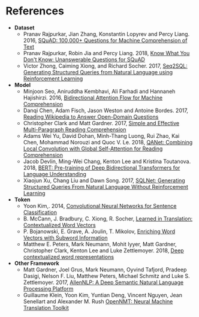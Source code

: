 # References


- **Dataset**
	- Pranav Rajpurkar, Jian Zhang, Konstantin Lopyrev and Percy Liang. 2016, [SQuAD: 100,000+ Questions for Machine Comprehension of Text](https://arxiv.org/abs/1606.05250)
	- Pranav Rajpurkar, Robin Jia and Percy Liang. 2018, [Know What You Don't Know: Unanswerable Questions for SQuAD](https://arxiv.org/abs/1806.03822)
	- Victor Zhong, Caiming Xiong, and Richard Socher. 2017, [Seq2SQL: Generating Structured Queries from Natural Language using Reinforcement Learning](http://arxiv.org/abs/1709.00103)
- **Model**
   - Minjoon Seo, Aniruddha Kembhavi, Ali Farhadi and Hannaneh Hajishirzi. 2016, [Bidirectional Attention Flow for Machine Comprehension](https://arxiv.org/abs/1611.01603)
   - Danqi Chen, Adam Fisch, Jason Weston and Antoine Bordes. 2017, [Reading Wikipedia to Answer Open-Domain Questions](https://arxiv.org/abs/1704.00051)
   - Christopher Clark and Matt Gardner. 2017, [Simple and Effective Multi-Paragraph Reading Comprehension](https://arxiv.org/abs/1710.10723)
   - Adams Wei Yu, David Dohan, Minh-Thang Luong, Rui Zhao, Kai Chen, Mohammad Norouzi and Quoc V. Le. 2018, [QANet: Combining Local Convolution with Global Self-Attention for Reading Comprehension](https://arxiv.org/abs/1804.09541)
   - Jacob Devlin, Ming-Wei Chang, Kenton Lee and Kristina Toutanova. 2018, [BERT: Pre-training of Deep Bidirectional Transformers for Language Understanding](https://arxiv.org/abs/1810.04805)
   - Xiaojun Xu, Chang Liu and Dawn Song. 2017, [SQLNet: Generating Structured Queries From Natural Language Without Reinforcement Learning](https://arxiv.org/abs/1711.04436)
- **Token**
   - Yoon Kim,. 2014, [Convolutional Neural Networks for Sentence Classification](https://arxiv.org/abs/1408.5882)
	- B. McCann, J. Bradbury, C. Xiong, R. Socher, [Learned in Translation: Contextualized Word Vectors](http://papers.nips.cc/paper/7209-learned-in-translation-contextualized-word-vectors.pdf)
	- P. Bojanowski, E. Grave, A. Joulin, T. Mikolov, [Enriching Word Vectors with Subword Information](https://arxiv.org/abs/1607.04606)
   - Matthew E. Peters, Mark Neumann, Mohit Iyyer, Matt Gardner, Christopher Clark, Kenton Lee and Luke Zettlemoyer. 2018, [Deep contextualized word representations](https://arxiv.org/abs/1802.05365)
- **Other Framework**
    - Matt Gardner, Joel Grus, Mark Neumann, Oyvind Tafjord, Pradeep Dasigi, Nelson F. Liu, Matthew Peters, Michael Schmitz and Luke S. Zettlemoyer. 2017, [AllenNLP: A Deep Semantic Natural Language Processing Platform](https://www.semanticscholar.org/paper/AllenNLP%3A-A-Deep-Semantic-Natural-Language-Platform-Gardner-Grus/a5502187140cdd98d76ae711973dbcdaf1fef46d)
    - Guillaume Klein, Yoon Kim, Yuntian Deng, Vincent Nguyen, Jean Senellart and Alexander M. Rush [OpenNMT: Neural Machine Translation Toolkit](https://arxiv.org/pdf/1805.11462)